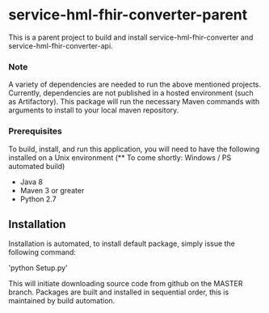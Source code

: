 # service-hml-fhir-converter-parent
This is a parent project to build and install service-hml-fhir-converter and service-hml-fhir-converter-api.

### Note
A variety of dependencies are needed to run the above mentioned projects. Currently, dependencies are not published in a hosted environment (such as Artifactory). This package will run the necessary Maven commands with arguments to install to your local maven repository.

### Prerequisites 
To build, install, and run this application, you will need to have the following installed on a Unix environment (** To come shortly: Windows / PS automated build)

- Java 8
- Maven 3 or greater
- Python 2.7

## Installation
Installation is automated, to install default package, simply issue the following command:

'python Setup.py'

This will initiate downloading source code from github on the MASTER branch. Packages are built and installed in sequential order, this is maintained by build automation.

